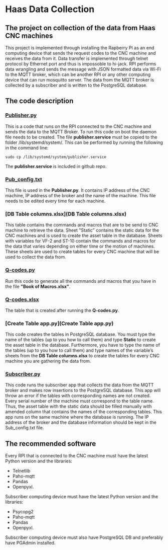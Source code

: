 # Haas Data Collection
## The project on collection of the data from Haas CNC machines
This project is implemented through installing the Rapberry PI as an end computing device that sends the request codes to the CNC machine and receives the data from it. Data transfer is implemented through telnet protocol by Ethernet port and thus is impossoble to hi-jack. RPI performs data wrangling and sends the message with JSON formatted data via Wi-Fi to the MQTT broker, which can be another RPI or any other computing device that can run mosquitto server. The data from the MQTT broker is collected by a subscriber and is written to the PostgreSQL database.

## The code description
### [Publisher.py](Publisher.py)
This is a code that runs on the RPI connected to the CNC machine and sends the data to the MQTT Broker. To run this code on boot the daemon file needs to be created. The file **publisher.service** must be copied to the folder /lib/systemd/system/. This can be performed by running the following in the command line:

`sudo cp /lib/systemd/system/publisher.service`

The **publisher.service** is included in github repo.
### [Pub_config.txt](Pub_config.txt)
This file is used in the **Publisher.py**. It contains IP address of the CNC machine, IP address of the broker and the name of the machine. This file needs to be edited every time for each machine.
### [DB Table columns.xlsx](DB Table columns.xlsx)
This table contains the commands and macros that are to be send to CNC machine to retrieve the data. Sheet "Static" contains the static data for the CNC machines and is used to create the asset table in the database. Sheets with variables for VF-2 and ST-10 contain the commands and macros for the data that varies depending on either time or the motion of machines. These sheets are used to create tables for every CNC machine that will be used to collect the data from.
### [Q-codes.py](Q-codes.py)
Run this code to generate all the commands and macros that you have in the file **"Book of Macros.xlsx"**.
### [Q-codes.xlsx](Q-codes.xlsx)
The table that is created after running the **Q-codes.py**.
### [Create Table app.py](Create Table app.py)
This code creates the tables in PostgreSQL database. You must type the name of the tables (up to you how to call them) and type **Static** to create the asset table in the database. Furthermore, you have to type the name of the tables (up to you how to call them) and type names of the variable’s sheets from the **DB Table columns.xlsx** to create the tables for every CNC machine you are gathering the data from.
### [Subscriber.py](Subscriber.py)
This code runs the subscriber app that collects the data from the MQTT broker and makes row insertions to the PostgreSQL database. This app will throw an error if the tables with corresponding names are not created. Every serial number of the machine must correspond to the table name. Thus, the asset table with the static data should be filled manually with amended column that contains the names of the corresponding tables.
This app runs on the same machine where the database is running. The IP address of the broker and the database information should be kept in the Sub_config.txt file.
## The recommended software
Every RPI that is connected to the CNC machine must have the latest Python version and the libraries:
* Telnetlib
* Paho-mqtt
* Pandas
* Openpyxl.

Subscriber computing device must have the latest Python version and the libraries:
* Psycopg2
* Paho-mqtt
* Pandas
* Openpyxl.

Subscriber computing device must also have PostgreSQL DB and preferably have PGAdmin installed.
